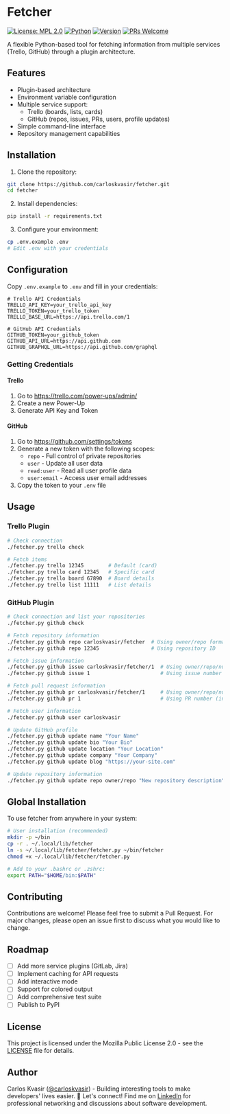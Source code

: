 # Fetcher

[![License: MPL 2.0](https://img.shields.io/badge/License-MPL_2.0-brightgreen.svg)](https://opensource.org/licenses/MPL-2.0)
[![Python](https://img.shields.io/badge/Python-3.6%2B-blue)](https://www.python.org/)
[![Version](https://img.shields.io/badge/version-1.0.0-blue)](https://github.com/carloskvasir/fetcher/releases/tag/v1.0.0)
[![PRs Welcome](https://img.shields.io/badge/PRs-welcome-brightgreen.svg)](http://makeapullrequest.com)

A flexible Python-based tool for fetching information from multiple services (Trello, GitHub) through a plugin architecture.


## Features

- Plugin-based architecture
- Environment variable configuration
- Multiple service support:
  - Trello (boards, lists, cards)
  - GitHub (repos, issues, PRs, users, profile updates)
- Simple command-line interface
- Repository management capabilities

## Installation

1. Clone the repository:
```bash
git clone https://github.com/carloskvasir/fetcher.git
cd fetcher
```

2. Install dependencies:
```bash
pip install -r requirements.txt
```

3. Configure your environment:
```bash
cp .env.example .env
# Edit .env with your credentials
```

## Configuration

Copy `.env.example` to `.env` and fill in your credentials:

```env
# Trello API Credentials
TRELLO_API_KEY=your_trello_api_key
TRELLO_TOKEN=your_trello_token
TRELLO_BASE_URL=https://api.trello.com/1

# GitHub API Credentials
GITHUB_TOKEN=your_github_token
GITHUB_API_URL=https://api.github.com
GITHUB_GRAPHQL_URL=https://api.github.com/graphql
```

### Getting Credentials

#### Trello
1. Go to https://trello.com/power-ups/admin/
2. Create a new Power-Up
3. Generate API Key and Token

#### GitHub
1. Go to https://github.com/settings/tokens
2. Generate a new token with the following scopes:
   - `repo` - Full control of private repositories
   - `user` - Update all user data
   - `read:user` - Read all user profile data
   - `user:email` - Access user email addresses
3. Copy the token to your `.env` file

## Usage

### Trello Plugin

```bash
# Check connection
./fetcher.py trello check

# Fetch items
./fetcher.py trello 12345        # Default (card)
./fetcher.py trello card 12345   # Specific card
./fetcher.py trello board 67890  # Board details
./fetcher.py trello list 11111   # List details
```

### GitHub Plugin

```bash
# Check connection and list your repositories
./fetcher.py github check

# Fetch repository information
./fetcher.py github repo carloskvasir/fetcher  # Using owner/repo format
./fetcher.py github repo 12345                 # Using repository ID

# Fetch issue information
./fetcher.py github issue carloskvasir/fetcher/1  # Using owner/repo/number format
./fetcher.py github issue 1                       # Using issue number (in repository context)

# Fetch pull request information
./fetcher.py github pr carloskvasir/fetcher/1     # Using owner/repo/number format
./fetcher.py github pr 1                          # Using PR number (in repository context)

# Fetch user information
./fetcher.py github user carloskvasir

# Update GitHub profile
./fetcher.py github update name "Your Name"
./fetcher.py github update bio "Your Bio"
./fetcher.py github update location "Your Location"
./fetcher.py github update company "Your Company"
./fetcher.py github update blog "https://your-site.com"

# Update repository information
./fetcher.py github update repo owner/repo "New repository description"
```

## Global Installation

To use fetcher from anywhere in your system:

```bash
# User installation (recommended)
mkdir -p ~/bin
cp -r . ~/.local/lib/fetcher
ln -s ~/.local/lib/fetcher/fetcher.py ~/bin/fetcher
chmod +x ~/.local/lib/fetcher/fetcher.py

# Add to your .bashrc or .zshrc:
export PATH="$HOME/bin:$PATH"
```

## Contributing

Contributions are welcome! Please feel free to submit a Pull Request. For major changes, please open an issue first to discuss what you would like to change.

## Roadmap

- [ ] Add more service plugins (GitLab, Jira)
- [ ] Implement caching for API requests
- [ ] Add interactive mode
- [ ] Support for colored output
- [ ] Add comprehensive test suite
- [ ] Publish to PyPI

## License

This project is licensed under the Mozilla Public License 2.0 - see the [LICENSE](LICENSE) file for details.

## Author

Carlos Kvasir ([@carloskvasir](https://github.com/carloskvasir)) - Building interesting tools to make developers' lives easier. 💼 Let's connect! Find me on [LinkedIn](https://www.linkedin.com/in/carloskvasir/) for professional networking and discussions about software development.
